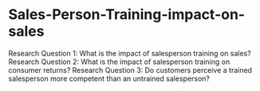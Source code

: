 # Sales-Person-Training-impact-on-sales
Research Question 1: What is the impact of salesperson training on sales?
Research Question 2: What is the impact of salesperson training on consumer returns?
Research Question 3: Do customers perceive a trained salesperson more competent than an untrained salesperson?
